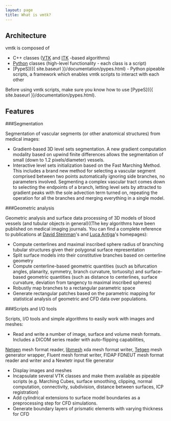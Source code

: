 ```yaml
---
layout: page
title: What is vmtk?
---
```



## Architecture

vmtk is composed of

- C++ classes (<a href="http://www.vtk.org" target="_blank">VTK</a> and <a href="http://www.itk.org" target="_blank">ITK</a> -based algorithms)
- &#x20;<a href="http://www.python.org" target="_blank">Python</a> classes (high-level functionality - each class is a script)
- [PypeS]({{ site.baseurl }}/documentation/pypes.html) - Python pipeable scripts, a framework which enables vmtk scripts to interact with each other

Before using vmtk scripts, make sure you know how to use [PypeS]({{ site.baseurl }}/documentation/pypes.html).

## Features

###Segmentation 

Segmentation of vascular segments (or other anatomical structures) from medical images:

- Gradient-based 3D level sets segmentation. A new gradient computation modality based on upwind finite differences allows the segmentation of small (down to 1.2 pixels/diameter) vessels.
- Interactive level sets initialization based on the Fast Marching Method. This includes a brand new method for selecting a vascular segment comprised between two points automatically ignoring side branches, no parameters involved. Segmenting a complex vascular tract comes down to selecting the endpoints of a branch, letting level sets by attracted to gradient peaks with the sole advection term turned on, repeating the operation for all the branches and merging everything in a single model.

###Geometric analysis 

Geometric analysis and surface data processing of 3D models of blood vessels (and tubular objects in general)((The key algorithms have been published on medical imaging journals. You can find a complete reference to publications at <a href="http://www.mie.utoronto.ca/labs/bsl/" target="_blank">David Steinman</a>'s and <a href="http://lantiga.github.io/about/" target="_blank">Luca Antiga</a>'s homepages):

- Compute centerlines and maximal inscribed sphere radius of branching tubular structures given their polygonal surface representation
- Split surface models into their constitutive branches based on centerline geometry
- Compute centerline-based geometric quantities (such as bifurcation angles, planarity, symmetry, branch curvature, tortuosity) and surface-based geometric quantities (such as distance to centerlines, surface curvature, deviation from tangency to maximal inscribed spheres)
- Robustly map branches to a rectangular parametric space
- Generate rectangular patches based on the parametric mapping for statistical analysis of geometric and CFD data over populations.

###Scripts and I/O tools 

Scripts, I/O tools and simple algorithms to easily work with images and meshes:

- Read and write a number of image, surface and volume mesh formats. Includes a DICOM series reader with auto-flipping capabilities, 

&#x20;<a href="http://www.hpfem.jku.at/netgen/" target="_blank">Netgen</a> mesh format reader, <a href="http://libmesh.sourceforge.net/" target="_blank">libmesh</a> xda mesh format writer, <a href="http://wias-berlin.de/software/tetgen/" target="_blank">Tetgen</a> mesh generator wrapper, Fluent mesh format writer, FIDAP FDNEUT mesh format reader and writer and a Newtetr input file generator
- Display images and meshes
- Incapsulate several VTK classes and make them available as pipeable scripts (e.g. Marching Cubes, surface smoothing, clipping, normal computation, connectivity, subdivision, distance between surfaces, ICP registration)
- Add cylindrical extensions to surface model boundaries as a preprocessing step for CFD simulations.
- Generate boundary layers of prismatic elements with varying thickness for CFD

